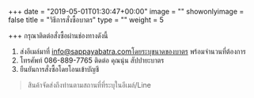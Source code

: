 +++
date = "2019-05-01T01:30:47+00:00"
image = ""
showonlyimage = false
title = "วิธีการสั่งซื้อบาตร"
type = ""
weight = 5

+++
กรุณาติดต่อสั่งซื้อผ่านช่องทางดังนี้

1. ส่งอีเมล์มาที่ info@sappayabatra.comโดยระบุขนาดของบาตร พร้อมจำนวนที่ต้องการ
2. โทรศัพท์ 086-889-7765 ติดต่อ คุณนุ่น สัปปายะบาตร
3. ยืนยันการสั่งซื้อโดยโอนเข้าบัญชี

<!--more-->

> สินค้าจัดส่งถึงท่านตามสถานที่ที่ระบุในอีเมล์/Line

## 